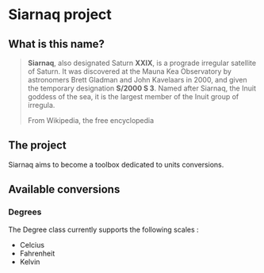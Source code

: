 # Siarnaq project

## What is this name?

> **Siarnaq**, also designated Saturn **XXIX**, is a prograde irregular 
> satellite of Saturn. It was discovered at the Mauna Kea Observatory by 
> astronomers Brett Gladman and John Kavelaars in 2000, and given the 
> temporary designation **S/2000 S 3**. Named after Siarnaq, the Inuit goddess
> of the sea, it is the largest member of the Inuit group of irregula.
>
> From Wikipedia, the free encyclopedia

## The project

Siarnaq aims to become a toolbox dedicated to units conversions.

## Available conversions

### Degrees

The Degree class currently supports the following scales :

- Celcius
- Fahrenheit
- Kelvin
